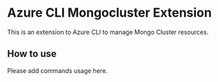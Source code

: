 # Azure CLI Mongocluster Extension #
This is an extension to Azure CLI to manage Mongo Cluster resources.

## How to use ##
Please add commands usage here.